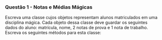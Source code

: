 ### Questão 1 - Notas e Médias Mágicas

Escreva uma classe cujos objetos representam alunos matriculados em uma
disciplina mágica. Cada objeto dessa classe deve guardar os seguintes dados do
aluno: matrícula, nome, 2 notas de prova e 1 nota de trabalho. Escreva os seguintes
métodos para esta classe: